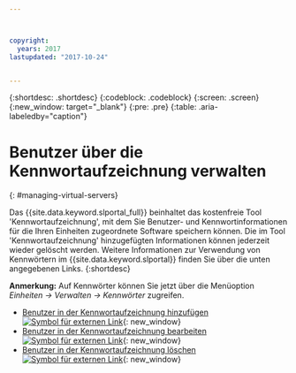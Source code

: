```yaml
---



copyright:
  years: 2017
lastupdated: "2017-10-24"


---
```


{:shortdesc: .shortdesc}
{:codeblock: .codeblock}
{:screen: .screen}
{:new_window: target="_blank"}
{:pre: .pre}
{:table: .aria-labeledby="caption"}


# Benutzer über die Kennwortaufzeichnung verwalten
{: #managing-virtual-servers}

Das {{site.data.keyword.slportal_full}} beinhaltet das kostenfreie Tool 'Kennwortaufzeichnung', mit dem Sie Benutzer- und Kennwortinformationen für die Ihren Einheiten zugeordnete Software speichern können. Die im Tool 'Kennwortaufzeichnung' hinzugefügten Informationen können jederzeit wieder gelöscht werden. Weitere Informationen zur Verwendung von Kennwörtern im {{site.data.keyword.slportal}} finden Sie über die unten angegebenen Links.
{:shortdesc}

**Anmerkung:** Auf Kennwörter können Sie jetzt über die Menüoption *Einheiten -> Verwalten -> Kennwörter* zugreifen.

* [Benutzer in der Kennwortaufzeichnung hinzufügen ![Symbol für externen Link](../icons/launch-glyph.svg "Symbol für externen Link")](https://knowledgelayer.softlayer.com/procedure/add-user-password-tracking){: new_window} 
* [Benutzer in der Kennwortaufzeichnung bearbeiten ![Symbol für externen Link](../icons/launch-glyph.svg "Symbol für externen Link")](https://knowledgelayer.softlayer.com/procedure/edit-user-password-tracking){: new_window}
* [Benutzer in der Kennwortaufzeichnung löschen ![Symbol für externen Link](../icons/launch-glyph.svg "Symbol für externen Link")](https://knowledgelayer.softlayer.com/procedure/delete-user-password-tracking){: new_window}
